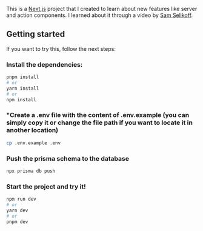 This is a [Next.js](https://nextjs.org/) project that I created to learn about new features like server and action components. I learned about it through a video by [Sam Selikoff](https://www.youtube.com/watch?v=OAmp3GTfZnU).
## Getting started

If you want to try this, follow the next steps:

### Install the dependencies:
```bash
pnpm install
# or
yarn install
# or
npm install
```

### "Create a .env file with the content of .env.example (you can simply copy it or change the file path if you want to locate it in another location)
```bash
cp .env.example .env
```

### Push the prisma schema to the database
```bash
npx prisma db push
```

### Start the project and try it!
```bash
npm run dev
# or
yarn dev
# or
pnpm dev
```
